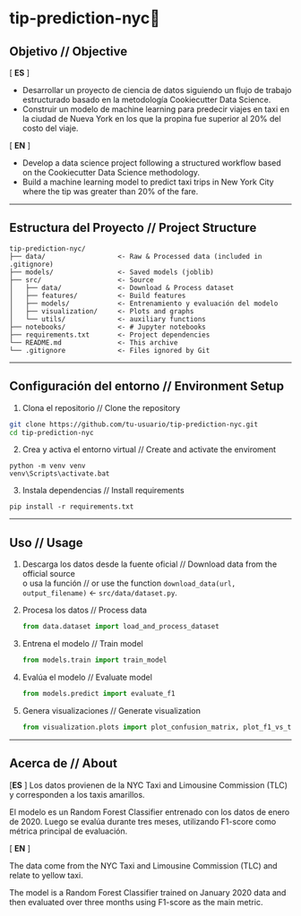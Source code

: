 # tip-prediction-nyc🗽
## Objetivo // Objective

[ **ES** ]
- Desarrollar un proyecto de ciencia de datos siguiendo un flujo de trabajo estructurado basado en la metodología Cookiecutter Data Science.
- Construir un modelo de machine learning para predecir viajes en taxi en la ciudad de Nueva York en los que la propina fue superior al 20% del costo del viaje.

[ **EN** ]
- Develop a data science project following a structured workflow based on the Cookiecutter Data Science methodology.
- Build a machine learning model to predict taxi trips in New York City where the tip was greater than 20% of the fare.  

---

## Estructura del Proyecto // Project Structure

```
tip-prediction-nyc/
├── data/                  <- Raw & Processed data (included in .gitignore) 
├── models/                <- Saved models (joblib)
├── src/                   <- Source 
│   ├── data/              <- Download & Process dataset
│   ├── features/          <- Build features
│   ├── models/            <- Entrenamiento y evaluación del modelo
│   ├── visualization/     <- Plots and graphs
│   └── utils/             <- auxiliary functions
├── notebooks/             <- # Jupyter notebooks
├── requirements.txt       <- Project dependencies
└── README.md              <- This archive
└── .gitignore             <- Files ignored by Git
```
---

## Configuración del entorno // Environment Setup

1. Clona el repositorio // Clone the repository
```bash
git clone https://github.com/tu-usuario/tip-prediction-nyc.git
cd tip-prediction-nyc
```
2. Crea y activa el entorno virtual // Create and activate the enviroment
```
python -m venv venv
venv\Scripts\activate.bat
```
3. Instala dependencias // Install requirements
```
pip install -r requirements.txt
```
---
## Uso // Usage
                     
1. Descarga los datos desde la fuente oficial // Download data from the official source  
   o usa la función  // or use the function
   `download_data(url, output_filename)` <- `src/data/dataset.py`. 

2. Procesa los datos // Process data
   ```python
   from data.dataset import load_and_process_dataset
   ```

3. Entrena el modelo // Train model
   ```python
   from models.train import train_model
   ```

4. Evalúa el modelo // Evaluate model
   ```python
   from models.predict import evaluate_f1
   ```

5. Genera visualizaciones // Generate visualization
   ```python
   from visualization.plots import plot_confusion_matrix, plot_f1_vs_threshold, ...
   ```

---

##  Acerca de // About
[**ES** ]
Los datos provienen de la NYC Taxi and Limousine Commission (TLC) y corresponden a los taxis amarillos.

El modelo es un Random Forest Classifier entrenado con los datos de enero de 2020. Luego se evalúa durante tres meses, utilizando F1-score como métrica principal de evaluación.

[ **EN** ]

The data come from the NYC Taxi and Limousine Commission (TLC) and relate to yellow taxi.

The model is a Random Forest Classifier trained on January 2020 data and then evaluated over three months  using F1-score as the main metric.